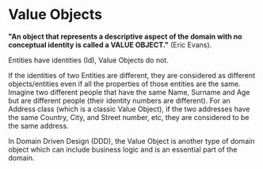 # Value Objects


**"An object that represents a descriptive aspect of the domain with no conceptual identity is called a VALUE OBJECT."** (Eric Evans).

Entities have identities (Id), Value Objects do not. 

If the identities of two Entities are different, they are considered as different objects/entities even if all the properties of those entities are the same. Imagine two different people that have the same Name, Surname and Age but are different people (their identity numbers are different). For an Address class (which is a classic Value Object), if the two addresses have the same Country, City, and Street number, etc, they are considered to be the same address.

In Domain Driven Design (DDD), the Value Object is another type of domain object which can include business logic and is an essential part of the domain.

